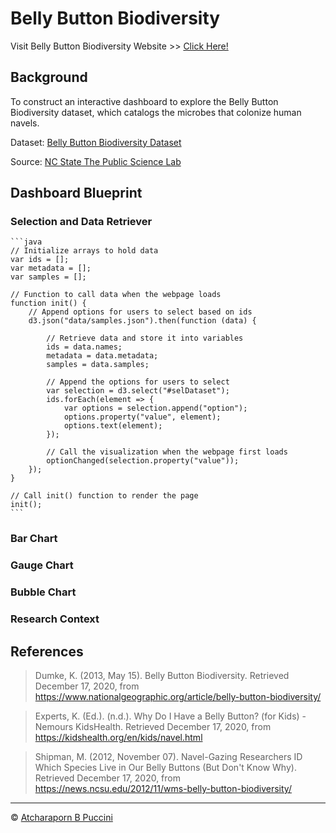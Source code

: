 # Belly Button Biodiversity

Visit Belly Button Biodiversity Website >> [Click Here!](https://abpuccini.github.io/plotly-challenge/)

## Background

To construct an interactive dashboard to explore the Belly Button Biodiversity dataset, which catalogs the microbes that colonize human navels.

Dataset: [Belly Button Biodiversity Dataset](data/samples.json)

Source: [NC State The Public Science Lab](http://robdunnlab.com/projects/belly-button-biodiversity/)

## Dashboard Blueprint

### Selection and Data Retriever

    ```java
    // Initialize arrays to hold data
    var ids = [];
    var metadata = [];
    var samples = [];

    // Function to call data when the webpage loads
    function init() {
        // Append options for users to select based on ids
        d3.json("data/samples.json").then(function (data) {

            // Retrieve data and store it into variables
            ids = data.names;
            metadata = data.metadata;
            samples = data.samples;

            // Append the options for users to select
            var selection = d3.select("#selDataset");
            ids.forEach(element => {
                var options = selection.append("option");
                options.property("value", element);
                options.text(element);
            });

            // Call the visualization when the webpage first loads
            optionChanged(selection.property("value"));
        });
    }

    // Call init() function to render the page
    init();
    ```

### Bar Chart



### Gauge Chart



### Bubble Chart



### Research Context



## References

> Dumke, K. (2013, May 15). Belly Button Biodiversity. Retrieved December 17, 2020, from https://www.nationalgeographic.org/article/belly-button-biodiversity/

> Experts, K. (Ed.). (n.d.). Why Do I Have a Belly Button? (for Kids) - Nemours KidsHealth. Retrieved December 17, 2020, from https://kidshealth.org/en/kids/navel.html

> Shipman, M. (2012, November 07). Navel-Gazing Researchers ID Which Species Live in Our Belly Buttons (But Don't Know Why). Retrieved December 17, 2020, from https://news.ncsu.edu/2012/11/wms-belly-button-biodiversity/

---
© [Atcharaporn B Puccini](https://www.linkedin.com/in/abpuccini)